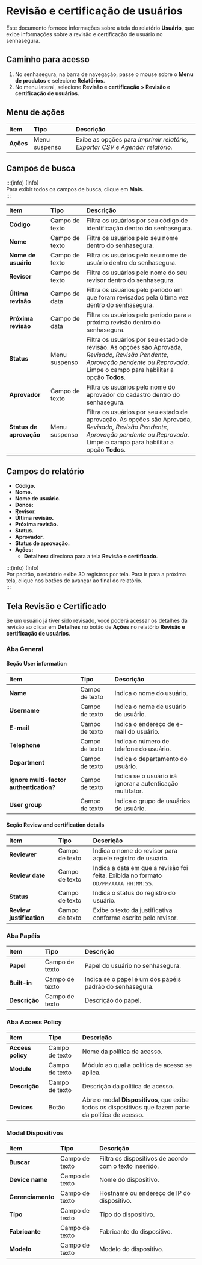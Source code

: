 # Revisão e certificação de usuários

Este documento fornece informações sobre a tela do relatório **Usuário**, que exibe informações sobre a revisão e certificação de usuário no senhasegura.

## Caminho para acesso

1. No senhasegura, na barra de navegação, passe o mouse sobre o **Menu de produtos** e selecione **Relatórios**.  
2. No menu lateral, selecione **Revisão e certificação \> Revisão e certificação de usuários.**

## Menu de ações

| Item | Tipo | Descrição |
| :---- | :---- | :---- |
| **Ações** | Menu suspenso | Exibe as opções para *Imprimir relatório, Exportar CSV e Agendar relatório.* |

## Campos de busca

:::(info) (Info)  
Para exibir todos os campos de busca, clique em **Mais.**  
:::

| Item | Tipo | Descrição |
| :---- | :---- | :---- |
| **Código** | Campo de texto | Filtra os usuários por seu código de identificação dentro do senhasegura. |
| **Nome** | Campo de texto | Filtra os usuários pelo seu nome dentro do senhasegura. |
| **Nome de usuário** | Campo de texto | Filtra os usuários pelo seu nome de usuário dentro do senhasegura. |
| **Revisor** | Campo de texto | Filtra os usuários pelo nome do seu revisor dentro do senhasegura. |
| **Última revisão** | Campo de data | Filtra os usuários pelo período em que foram revisados pela última vez  dentro do senhasegura. |
| **Próxima revisão** | Campo de data | Filtra os usuários pelo período para a próxima revisão  dentro do senhasegura. |
| **Status** | Menu suspenso | Filtra os usuários por seu estado de revisão. As opções são Aprovada, *Revisado, Revisão Pendente, Aprovação pendente ou Reprovada*. Limpe o campo para habilitar a opção **Todos**. |
| **Aprovador** | Campo de texto | Filtra os usuários pelo nome do aprovador do cadastro  dentro do senhasegura. |
| **Status de aprovação** | Menu suspenso | Filtra os usuários por seu estado de aprovação. As opções são Aprovada, *Revisado, Revisão Pendente, Aprovação pendente ou Reprovada*. Limpe o campo para habilitar a opção **Todos**. |

## Campos do relatório

* **Código.**  
* **Nome.**  
* **Nome de usuário.**  
* **Donos:**  
* **Revisor.**  
* **Última revisão.**  
* **Próxima revisão.**  
* **Status.**  
* **Aprovador.**  
* **Status de aprovação.**  
* **Ações:**   
  * **Detalhes:** direciona para a tela **Revisão e certificado**.

:::(info) (Info)  
Por padrão, o relatório exibe 30 registros por tela. Para ir para a próxima tela, clique nos botões de avançar ao final do relatório.  
:::

## Tela Revisão e Certificado

Se um usuário já tiver sido revisado, você poderá acessar os detalhes da revisão ao clicar em **Detalhes** no botão de **Ações** no relatório **Revisão e certificação de usuários**.

### Aba General

#### Seção User information

| Item | Tipo | Descrição |
| :---- | :---- | :---- |
| **Name** | Campo de texto | Indica o nome do usuário. |
| **Username** | Campo de texto | Indica o nome de usuário do usuário. |
| **E-mail** | Campo de texto | Indica o endereço de e-mail do usuário. |
| **Telephone** | Campo de texto | Indica o número de telefone do usuário. |
| **Department** | Campo de texto | Indica o departamento do usuário. |
| **Ignore multi-factor authentication?** | Campo de texto | Indica se o usuário irá ignorar a autenticação multifator. |
| **User group** | Campo de texto | Indica o grupo de usuários do usuário. |

#### Seção Review and certification details

| Item | Tipo | Descrição |
| :---- | :---- | :---- |
| **Reviewer** | Campo de texto | Indica o nome do revisor para aquele registro de usuário. |
| **Review date** | Campo de texto | Indica a data em que a revisão foi feita. Exibida no formato `DD/MM/AAAA HH:MM:SS`. |
| **Status** | Campo de texto | Indica o status do registro do usuário. |
| **Review justification** | Campo de texto | Exibe o texto da justificativa conforme escrito pelo revisor. |

### Aba Papéis

| Item | Tipo | Descrição |
| :---- | :---- | :---- |
| **Papel** | Campo de texto | Papel do usuário no senhasegura. |
| **Built-in** | Campo de texto | Indica se o papel é um dos papéis padrão do senhasegura. |
| **Descrição** | Campo de texto | Descrição do papel. |

### Aba Access Policy

| Item | Tipo | Descrição |
| :---- | :---- | :---- |
| **Access policy** | Campo de texto | Nome da política de acesso. |
| **Module** | Campo de texto | Módulo ao qual a política de acesso se aplica. |
| **Descrição** | Campo de texto | Descrição da política de acesso. |
| **Devices** | Botão | Abre o modal **Dispositivos**, que exibe todos os dispositivos que fazem parte da política de acesso. |

### Modal Dispositivos

| Item | Tipo | Descrição |
| :---- | :---- | :---- |
| **Buscar** | Campo de texto | Filtra os dispositivos de acordo com o texto inserido. |
| **Device name** | Campo de texto | Nome do dispositivo. |
| **Gerenciamento** | Campo de texto | Hostname ou endereço de IP do dispositivo. |
| **Tipo** | Campo de texto | Tipo do dispositivo. |
| **Fabricante** | Campo de texto | Fabricante do dispositivo. |
| **Modelo** | Campo de texto | Modelo do dispositivo. |

### 